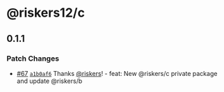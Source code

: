 # @riskers12/c

## 0.1.1

### Patch Changes

- [#67](https://github.com/riskers/fe-bootstrap-template/pull/67) [`a1b0af6`](https://github.com/riskers/fe-bootstrap-template/commit/a1b0af646ef120b688c839bc28e1be1f223d76ec) Thanks [@riskers](https://github.com/riskers)! - feat: New @riskers/c private package and update @riskers/b
